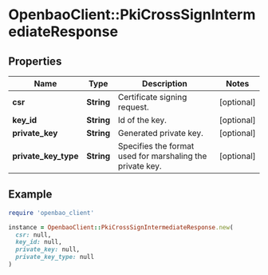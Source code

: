 # OpenbaoClient::PkiCrossSignIntermediateResponse

## Properties

| Name | Type | Description | Notes |
| ---- | ---- | ----------- | ----- |
| **csr** | **String** | Certificate signing request. | [optional] |
| **key_id** | **String** | Id of the key. | [optional] |
| **private_key** | **String** | Generated private key. | [optional] |
| **private_key_type** | **String** | Specifies the format used for marshaling the private key. | [optional] |

## Example

```ruby
require 'openbao_client'

instance = OpenbaoClient::PkiCrossSignIntermediateResponse.new(
  csr: null,
  key_id: null,
  private_key: null,
  private_key_type: null
)
```

